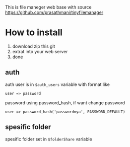 This is file maneger web base with source https://github.com/prasathmani/tinyfilemanager

# How to install

   1. download zip this git
   2. extrat into your web server
   3. done
## auth
auth user is in `$auth_users` variable with format like

```
user => password
```
password using password_hash, if want change password 
```
user => password_hash('passwordnya', PASSWORD_DEFAULT)
```

## spesific folder
spesific folder set in `$folderShare` variable


